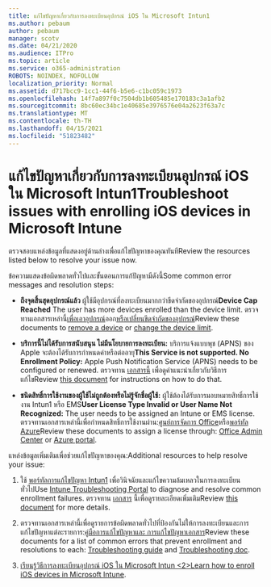 ```yaml
---
title: แก้ไขปัญหาเกี่ยวกับการลงทะเบียนอุปกรณ์ iOS ใน Microsoft Intun1
ms.author: pebaum
author: pebaum
manager: scotv
ms.date: 04/21/2020
ms.audience: ITPro
ms.topic: article
ms.service: o365-administration
ROBOTS: NOINDEX, NOFOLLOW
localization_priority: Normal
ms.assetid: d717bcc9-1cc1-44f6-b5e6-c1bc059c1973
ms.openlocfilehash: 14f7a897f0c7504db1b605485e170183c3a1afb2
ms.sourcegitcommit: 8bc60ec34bc1e40685e3976576e04a2623f63a7c
ms.translationtype: MT
ms.contentlocale: th-TH
ms.lasthandoff: 04/15/2021
ms.locfileid: "51823482"
---
```

# <a name="troubleshoot-issues-with-enrolling-ios-devices-in-microsoft-intune"></a><span data-ttu-id="7c86d-102">แก้ไขปัญหาเกี่ยวกับการลงทะเบียนอุปกรณ์ iOS ใน Microsoft Intun1</span><span class="sxs-lookup"><span data-stu-id="7c86d-102">Troubleshoot issues with enrolling iOS devices in Microsoft Intune</span></span>

<span data-ttu-id="7c86d-103">ตรวจสอบแหล่งข้อมูลที่แสดงอยู่ด้านล่างเพื่อแก้ไขปัญหาของคุณทันที</span><span class="sxs-lookup"><span data-stu-id="7c86d-103">Review the resources listed below to resolve your issue now.</span></span> 
  
<span data-ttu-id="7c86d-104">ข้อความแสดงข้อผิดพลาดทั่วไปและขั้นตอนการแก้ปัญหามีดังนี้</span><span class="sxs-lookup"><span data-stu-id="7c86d-104">Some common error messages and resolution steps:</span></span>
  
- <span data-ttu-id="7c86d-105">**ถึงจุดสิ้นสุดอุปกรณ์แล้ว** ผู้ใช้มีอุปกรณ์ที่ลงทะเบียนมากกว่าขีดจํากัดของอุปกรณ์</span><span class="sxs-lookup"><span data-stu-id="7c86d-105">**Device Cap Reached** The user has more devices enrolled than the device limit.</span></span> <span data-ttu-id="7c86d-106">ตรวจทานเอกสารเหล่านี้[เพื่อเอาอุปกรณ์](https://docs.microsoft.com/intune/devices-wipe)ออก[หรือเปลี่ยนขีดจํากัดของอุปกรณ์](https://docs.microsoft.com/intune/enrollment-restrictions-set#set-device-limit-restrictions)</span><span class="sxs-lookup"><span data-stu-id="7c86d-106">Review these documents to [remove a device](https://docs.microsoft.com/intune/devices-wipe) or [change the device limit](https://docs.microsoft.com/intune/enrollment-restrictions-set#set-device-limit-restrictions).</span></span>
    
- <span data-ttu-id="7c86d-107">**บริการนี้ไม่ได้รับการสนับสนุน ไม่มีนโยบายการลงทะเบียน:** บริการแจ้งแบบพุช (APNS) ของ Apple จะต้องได้รับการกําหนดค่าหรือต่ออายุ</span><span class="sxs-lookup"><span data-stu-id="7c86d-107">**This Service is not supported. No Enrollment Policy:** Apple Push Notification Service (APNS) needs to be configured or renewed.</span></span> <span data-ttu-id="7c86d-108">ตรวจทาน [เอกสารนี้](https://docs.microsoft.com/intune/apple-mdm-push-certificate-get) เพื่อดูคําแนะนําเกี่ยวกับวิธีการแก้ไข</span><span class="sxs-lookup"><span data-stu-id="7c86d-108">Review [this document](https://docs.microsoft.com/intune/apple-mdm-push-certificate-get) for instructions on how to do that.</span></span> 
    
- <span data-ttu-id="7c86d-109">**ชนิดสิทธิ์การใช้งานของผู้ใช้ไม่ถูกต้องหรือไม่รู้จักชื่อผู้ใช้:** ผู้ใช้ต้องได้รับการมอบหมายสิทธิ์การใช้งาน Intun1 หรือ EMS</span><span class="sxs-lookup"><span data-stu-id="7c86d-109">**User License Type Invalid or User Name Not Recognized:** The user needs to be assigned an Intune or EMS license.</span></span> <span data-ttu-id="7c86d-110">ตรวจทานเอกสารเหล่านี้เพื่อกําหนดสิทธิ์การใช้งานผ่าน:[ศูนย์การจัดการ Office](https://docs.microsoft.com/intune/licenses-assign)หรือ[พอร์ทัล Azure](https://docs.microsoft.com/azure/active-directory/license-users-groups)</span><span class="sxs-lookup"><span data-stu-id="7c86d-110">Review these documents to assign a license through: [Office Admin Center](https://docs.microsoft.com/intune/licenses-assign) or [Azure portal](https://docs.microsoft.com/azure/active-directory/license-users-groups).</span></span>
    
<span data-ttu-id="7c86d-111">แหล่งข้อมูลเพิ่มเติมเพื่อช่วยแก้ไขปัญหาของคุณ:</span><span class="sxs-lookup"><span data-stu-id="7c86d-111">Additional resources to help resolve your issue:</span></span>
  
1. <span data-ttu-id="7c86d-112">ใช้ [พอร์ทัลการแก้ไขปัญหา Intun1](https://devicemanagement.microsoft.com/#blade/Microsoft_Intune_DeviceSettings/TroubleshootBlade) เพื่อวินิจฉัยและแก้ไขความล้มเหลวในการลงทะเบียนทั่วไป</span><span class="sxs-lookup"><span data-stu-id="7c86d-112">Use [Intune Troubleshooting Portal](https://devicemanagement.microsoft.com/#blade/Microsoft_Intune_DeviceSettings/TroubleshootBlade) to diagnose and resolve common enrollment failures.</span></span> <span data-ttu-id="7c86d-113">ตรวจทาน [เอกสาร](https://docs.microsoft.com/intune/help-desk-operators) นี้เพื่อดูรายละเอียดเพิ่มเติม</span><span class="sxs-lookup"><span data-stu-id="7c86d-113">Review [this document](https://docs.microsoft.com/intune/help-desk-operators) for more details.</span></span> 
    
2. <span data-ttu-id="7c86d-114">ตรวจทานเอกสารเหล่านี้เพื่อดูรายการข้อผิดพลาดทั่วไปที่ป้องกันไม่ให้การลงทะเบียนและการแก้ไขปัญหาแต่ละรายการ:[คู่มือการแก้ไขปัญหา](https://support.microsoft.com/help/4039809/troubleshooting-ios-device-enrollment-in-intune)[และ การแก้ไขปัญหาเอกสาร](https://docs.microsoft.com/troubleshoot/mem/intune/troubleshoot-device-enrollment-in-intune)</span><span class="sxs-lookup"><span data-stu-id="7c86d-114">Review these documents for a list of common errors that prevent enrollment and resolutions to each: [Troubleshooting guide](https://support.microsoft.com/help/4039809/troubleshooting-ios-device-enrollment-in-intune) and [Troubleshooting doc](https://docs.microsoft.com/troubleshoot/mem/intune/troubleshoot-device-enrollment-in-intune).</span></span>
    
3. <span data-ttu-id="7c86d-115">[เรียนรู้วิธีการลงทะเบียนอุปกรณ์ iOS ใน Microsoft Intun <2>](https://docs.microsoft.com/intune/ios-enroll)</span><span class="sxs-lookup"><span data-stu-id="7c86d-115">[Learn how to enroll iOS devices in Microsoft Intune](https://docs.microsoft.com/intune/ios-enroll).</span></span>
    

